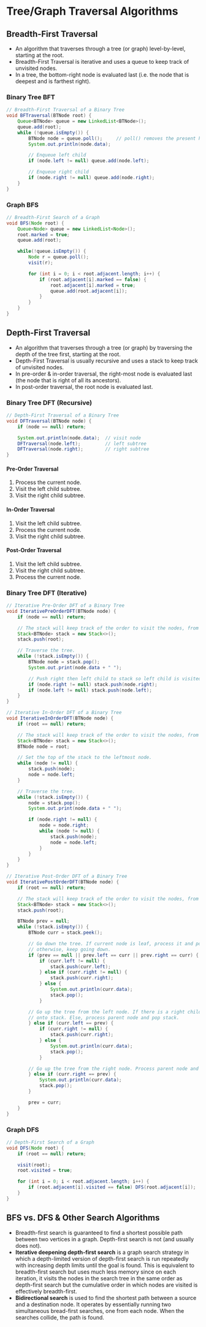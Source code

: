 # Tree/Graph Traversal Algorithms

## Breadth-First Traversal

- An algorithm that traverses through a tree (or graph) level-by-level, starting at the root.
- Breadth-First Traversal is iterative and uses a queue to keep track of unvisited nodes.
- In a tree, the bottom-right node is evaluated last (i.e. the node that is deepest and is farthest right).

### Binary Tree BFT

```java
// Breadth-First Traversal of a Binary Tree
void BFTraversal(BTNode root) {
    Queue<BTNode> queue = new LinkedList<BTNode>();
    queue.add(root);
    while (!queue.isEmpty()) {
        BTNode node = queue.poll();     // poll() removes the present head
        System.out.println(node.data);

        // Enqueue left child
        if (node.left != null) queue.add(node.left);

        // Enqueue right child
        if (node.right != null) queue.add(node.right);
    }
}
```

### Graph BFS

```java
// Breadth-First Search of a Graph
void BFS(Node root) {
    Queue<Node> queue = new LinkedList<Node>();
    root.marked = true;
    queue.add(root);

    while(!queue.isEmpty()) {
        Node r = queue.poll();
        visit(r);

        for (int i = 0; i < root.adjacent.length; i++) {
            if (root.adjacent[i].marked == false) {
                root.adjacent[i].marked = true;
                queue.add(root.adjacent[i]);
            }
        }
    }
}
```

## Depth-First Traversal

- An algorithm that traverses through a tree (or graph) by traversing the depth of the tree first, starting at the root.
- Depth-First Traversal is usually recursive and uses a stack to keep track of unvisited nodes.
- In pre-order & in-order traversal, the right-most node is evaluated last (the node that is right of all its ancestors).
- In post-order traversal, the root node is evaluated last.

### Binary Tree DFT (Recursive)

```java
// Depth-First Traversal of a Binary Tree
void DFTraversal(BTNode node) {
    if (node == null) return;

    System.out.println(node.data);  // visit node
    DFTraversal(node.left);         // left subtree
    DFTraversal(node.right);        // right subtree
}
```

#### Pre-Order Traversal

1. Process the current node.
2. Visit the left child subtree.
3. Visit the right child subtree.

#### In-Order Traversal

1. Visit the left child subtree.
2. Process the current node.
3. Visit the right child subtree.

#### Post-Order Traversal

1. Visit the left child subtree.
2. Visit the right child subtree.
3. Process the current node.

### Binary Tree DFT (Iterative)

```java
// Iterative Pre-Order DFT of a Binary Tree
void IterativePreOrderDFT(BTNode node) {
    if (node == null) return;

    // The stack will keep track of the order to visit the nodes, from top to bottom.
    Stack<BTNode> stack = new Stack<>();
    stack.push(root);

    // Traverse the tree.
    while (!stack.isEmpty()) {
        BTNode node = stack.pop();
        System.out.print(node.data + " ");

        // Push right then left child to stack so left child is visited first.
        if (node.right != null) stack.push(node.right);
        if (node.left != null) stack.push(node.left);
    }
}
```

```java
// Iterative In-Order DFT of a Binary Tree
void IterativeInOrderDFT(BTNode node) {
    if (root == null) return;

    // The stack will keep track of the order to visit the nodes, from top to bottom.
    Stack<BTNode> stack = new Stack<>();
    BTNode node = root;

    // Set the top of the stack to the leftmost node.
    while (node != null) {
        stack.push(node);
        node = node.left;
    }

    // Traverse the tree.
    while (!stack.isEmpty()) {
        node = stack.pop();
        System.out.print(node.data + " ");

        if (node.right != null) {
            node = node.right;
            while (node != null) {
                stack.push(node);
                node = node.left;
            }
        }
    }
}
```

```java
// Iterative Post-Order DFT of a Binary Tree
void IterativePostOrderDFT(BTNode node) {
    if (root == null) return;

    // The stack will keep track of the order to visit the nodes, from top to bottom.
    Stack<BTNode> stack = new Stack<>();
    stack.push(root);

    BTNode prev = null;
    while (!stack.isEmpty()) {
        BTNode curr = stack.peek();

        // Go down the tree. If current node is leaf, process it and pop stack,
        // otherwise, keep going down.
        if (prev == null || prev.left == curr || prev.right == curr) {
            if (curr.left != null) {
                stack.push(curr.left);
            } else if (curr.right != null) {
                stack.push(curr.right);
            } else {
                System.out.println(curr.data);
                stack.pop();
            }

        // Go up the tree from the left node. If there is a right child, push it
        // onto stack. Else, process parent node and pop stack.
        } else if (curr.left == prev) {
            if (curr.right != null) {
                stack.push(curr.right);
            } else {
                System.out.println(curr.data);
                stack.pop();
            }

        // Go up the tree from the right node. Process parent node and pop stack.
        } else if (curr.right == prev) {
            System.out.println(curr.data);
            stack.pop();
        }

        prev = curr;
    }
}
```

### Graph DFS

```java
// Depth-First Search of a Graph
void DFS(Node root) {
    if (root == null) return;

    visit(root);
    root.visited = true;

    for (int i = 0; i < root.adjacent.length; i++) {
        if (root.adjacent[i].visited == false) DFS(root.adjacent[i]);
    }
}
```

## BFS vs. DFS & Other Search Algorithms

- Breadth-first search is guaranteed to find a shortest possible path between two vertices in a graph. Depth-first search is not (and usually does not).
- **Iterative deepening depth-first search** is a graph search strategy in which a depth-limited version of depth-first search is run repeatedly with increasing depth limits until the goal is found. This is equivalent to breadth-first search but uses much less memory since on each iteration, it visits the nodes in the search tree in the same order as depth-first search but the cumulative order in which nodes are visited is effectively breadth-first.
- **Bidirectional search** is used to find the shortest path between a source and a destination node. It operates by essentially running two simultaneous bread-first searches, one from each node. When the searches collide, the path is found.
